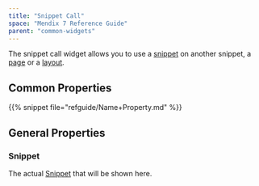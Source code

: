 ```yaml
---
title: "Snippet Call"
space: "Mendix 7 Reference Guide"
parent: "common-widgets"
---
```



The snippet call widget allows you to use a [snippet](snippet) on another snippet, a [page](page) or a [layout](layout).

## Common Properties

{{% snippet file="refguide/Name+Property.md" %}}

## General Properties

### Snippet

The actual [Snippet](snippet) that will be shown here.
